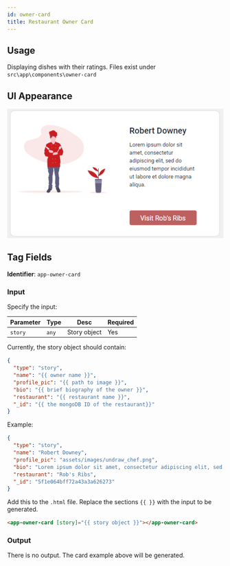 ```yaml
---
id: owner-card
title: Restaurant Owner Card
---
```


## Usage

Displaying dishes with their ratings. Files exist under `src\app\components\owner-card`

## UI Appearance

![alt text](../../static/img/examples/owner-card.PNG "Restaurant Owner Card")

## Tag Fields

**Identifier**: `app-owner-card`

### Input

Specify the input:

| Parameter | Type  | Desc         | Required |
| --------- | ----- | ------------ | -------- |
| `story`   | `any` | Story object | Yes      |

Currently, the story object should contain:

```json
{
  "type": "story",
  "name": "{{ owner name }}",
  "profile_pic": "{{ path to image }}",
  "bio": "{{ brief biography of the owner }}",
  "restaurant": "{{ restaurant name }}",
  "_id": "{{ the mongoDB ID of the restaurant}}"
}
```

Example:

```json
{
  "type": "story",
  "name": "Robert Downey",
  "profile_pic": "assets/images/undraw_chef.png",
  "bio": "Lorem ipsum dolor sit amet, consectetur adipiscing elit, sed do eiusmod tempor incididunt ut labore et dolore magna aliqua.",
  "restaurant": "Rob's Ribs",
  "_id": "5f1e064bff72a43a3a626273"
}
```

Add this to the `.html` file. Replace the sections `{{ }}` with the input to be generated.

```html
<app-owner-card [story]="{{ story object }}"></app-owner-card>
```

### Output

There is no output. The card example above will be generated.
